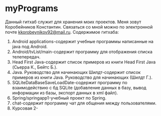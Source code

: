 # myPrograms
Данный гитхаб служит для хранения моих проектов. Меня зовут Коробейников Константин. Связаться со мной можно по электронной почте kkorobeynikov92@mail.ru.
Содержимое гитхаба:
1. Android applications-содержит учебные программы написанные на java под Android.
2. Android/tvList/main-содержит программу для отображения списка телепередач.
3. Head First Java-содержит список примеров из книги Head First Java (Сьерра К., Бейтс Б.).
4. Java. Руководство для начинающих Шилдт-содержит список примеров из книги Java. Руководство для начинающих (Шилдт Г.).
5. SQLiteDataBaseSaveLoadDate-содержит программу по взаимодействию с бд SQLite (добавление данных в базу, вывод информации из базы, экспорт данных в xml файл).
6. Spring/springapp1-учебный проект по Spring.
7. chat-содержит программу чат для общения между пользователями.
8. Курсовая 2-
